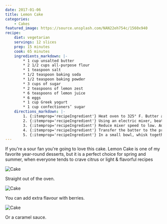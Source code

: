 ```yaml
---
date: 2017-01-06
title: Lemon Cake
categories:
    - Cakes
featured_image: https://source.unsplash.com/NAN22eh754c/1560x940
recipe:
    diet: vegetarian
    servings: 12 slices
    prep: 15 minutes
    cook: 65 minutes
    ingredients_markdown: |-
        * 1 cup unsalted butter
        * 2 1/2 cups all-purpose flour
        * 1 teaspoon salt
        * 1/2 teaspoon baking soda
        * 1/2 teaspoon baking powder
        * 3 cups of sugar
        * 2 teaspoons of lemon zest
        * 6 teaspoons of lemon juice
        * 6 eggs
        * 1 cup Greek yogurt
        * 1 cup confectioners’ sugar
    directions_markdown: |-
        1. {:itemprop='recipeIngredient'} Heat oven to 325° F. Butter and flour a 12-cup Bundt pan. In a medium bowl, whisk together the flour, salt, baking soda, and baking powder.
        2. {:itemprop='recipeIngredient'} Using an electric mixer, beat the butter, granulated sugar, and lemon zest on medium-high until light and fluffy, 3 to 4 minutes. Beat in 4 tablespoons of the lemon juice, then the eggs, one at a time, scraping down the sides of the bowl as necessary.
        3. {:itemprop='recipeIngredient'} Reduce mixer speed to low. Add half the flour mixture, then the yogurt, and then the remaining flour mixture. Mix just until combined (do not overmix).
        4. {:itemprop='recipeIngredient'} Transfer the batter to the prepared pan and bake until a toothpick inserted in the center comes out clean, 65 to 75 minutes. Cool the cake in the pan for 30 minutes, then turn it out onto a wire rack to cool completely.
        5. {:itemprop='recipeIngredient'} In a small bowl, whisk together the confectioners’ sugar and 1 of the remaining tablespoons of lemon juice until smooth, adding the remaining lemon juice as necessary to create a thick, but pourable glaze.
---
```


If you're a sour fan you're going to love this cake. Lemon Cake is one of my favorite year-round desserts, but it is a perfect choice for spring and summer, when everyone tends to crave citrus or light & flavorful recipes

![Cake](https://source.unsplash.com/1HPTYLozDGw)

Straight out of the oven.

![Cake](https://source.unsplash.com/WoVGndRTx2o)

You can add extra flavour with berries.

![Cake](https://source.unsplash.com/7JYVKRo7i5Q)

Or a caramel sauce.

